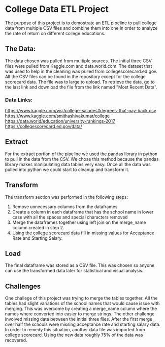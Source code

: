 # College Data ETL Project

The purpose of this project is to demostrate an ETL pipeline to pull college data from multiple CSV files and combine them into one in order to analyze the rate of return on different college educations.

## The Data:
The data chosen was pulled from multiple sources.  The initial three CSV files were pulled from Kaggle.com and data.world.com. The dataset that was used to help in the cleaning was pulled from collegescorecard.ed.gov.  All the CSV files can be found in the repository except for the college scorecard data.  The file was to large to upload.  To retrieve the data, go to the last link and download the file from the link named "Most Recent Data".
### Data Links:
https://www.kaggle.com/wsj/college-salaries#degrees-that-pay-back.csv  
https://www.kaggle.com/smithashivakumar/college  
https://data.world/education/university-rankings-2017  
https://collegescorecard.ed.gov/data/  

## Extract
For the extract portion of the pipeline we used the pandas library in python to pull in the data from the CSV.  We chose this method because the pandas library makes manipulating data tables very easy.  Once all the data was pulled into python we could start to cleanup and transform it.

## Transform
The transform section was performed in the following steps:
1. Remove unnecessary columns from the dataframes
2. Create a column in each dataframe that has the school name in lower case with all the spaces and special characters removed
3. Merge the dataframes together using left join on the merge_name column created in step 2.
4. Using the college scorecard data fill in missing values for Acceptance Rate and Starting Salary.

## Load
The final dataframe was stored as a CSV file.  This was chosen so anyone can use the transformed data later for statistical and visual analysis.


## Challenges
One challege of this project was trying to merge the tables together.  All the tables had slight variations of the school names that would cause issue with merging.  This was overcome by creating a merge_name column where the names where converted into easier to merge strings.
The other challenge involved missing data between the initial three files.  After the first merge over half the schools were missing acceptance rate and starting salary data.  In order to remedy this situation, another data file was imported from college scorecard.  Using the new data roughly 75% of the data was recovered.
